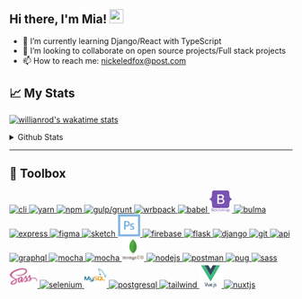 ## Hi there, I'm Mia! <img src="https://raw.githubusercontent.com/MartinHeinz/MartinHeinz/master/wave.gif" width="25px" height="25px">

<!-- ![](https://komarev.com/ghpvc/?username=nickeledfox&color=green) -->

<!-- - 🔭 I’m currently working on [Blog App](https://github.com/nickeledfox/mevn-blog) -->
- 🌱 I’m currently learning Django/React with TypeScript
- 👯 I’m looking to collaborate on open source projects/Full stack projects
- 📫 How to reach me: nickeledfox@post.com

 ## &#x1f4c8; My Stats
[![willianrod's wakatime stats](https://github-readme-stats.vercel.app/api/wakatime?username=nickeledfox&theme=tokyonight&layout=compact&langs_count=6)](https://github.com/anuraghazra/github-readme-stats)

<details>
 <br/>
  <summary>Github Stats</summary>
  <a href="https://github.com/anuraghazra/github-readme-stats">
  <img align="center" width="50%" src="https://github-readme-stats.vercel.app/api?username=nickeledfox&show_icons=true&theme=tokyonight"> 
</a>
<a href="https://github.com/anuraghazra/github-readme-stats">
  <img align="center" width="41.5%" src="https://github-readme-stats.vercel.app/api/top-langs/?username=nickeledfox&hide=html&layout=compact&theme=blueberry"> 
</a>
</details>

---
 ## 🧰 Toolbox
 
<p align="left"> 
 <!-- Terminal shell -->
 <a href="https://www.npmjs.com/" target="_blank" rel="noreferrer"> <img src="https://user-images.githubusercontent.com/81501711/161360971-04c858c9-767a-4894-b588-7b883e7d4307.png" alt="cli" width="40" height="40"/> </a>
<!-- Yarn  -->
 <a href="https://yarnpkg.com/" target="_blank" rel="noreferrer"> <img src="https://user-images.githubusercontent.com/81501711/152867506-33dd3e0c-4f7c-4a6d-9084-d37e4be3d7e4.png" alt="yarn" width="43" height="40"/> </a>
 <!-- NPM -->
 <a href="https://www.npmjs.com/" target="_blank" rel="noreferrer"> <img src="https://cdn.jsdelivr.net/gh/devicons/devicon/icons/npm/npm-original-wordmark.svg" alt="npm" width="40" height="40"/> </a>
 <!-- Gulp/Grunt -->
 <a href="https://gulpjs.com" target="_blank" rel="noreferrer"> <img src="https://user-images.githubusercontent.com/81501711/152888597-f58e02c3-8223-42e1-9b17-42a3e3a295a9.png" alt="gulp/grunt" height="53"/> </a>
<!-- Webpack -->
 <a href="https://webpack.js.org/" target="_blank" rel="noreferrer"> <img src="https://cdn.svgporn.com/logos/webpack.svg" alt="wrbpack" width="40" height="45"/> </a> 
 <!-- Babel -->
 <a href="https://babeljs.io/" target="_blank" rel="noreferrer"><img src="https://user-images.githubusercontent.com/81501711/152870559-8bc02ef6-3bf8-4fc1-a152-53dcaf5b8724.png" alt="babel" width="40" height="40"/> </a> 
<!-- Bootstrap -->
 <a href="https://getbootstrap.com" target="_blank" rel="noreferrer"> <img src="https://raw.githubusercontent.com/devicons/devicon/master/icons/bootstrap/bootstrap-plain-wordmark.svg" alt="bootstrap" width="40" height="40"/> </a> 
<!-- Bulma -->
 <a href="https://bulma.io/" target="_blank" rel="noreferrer"> <img src="https://raw.githubusercontent.com/gilbarbara/logos/804dc257b59e144eaca5bc6ffd16949752c6f789/logos/bulma.svg" alt="bulma" width="40" height="40"/> </a>
<!-- Express -->
 <a href="https://expressjs.com" target="_blank" rel="noreferrer"> <img src="https://camo.githubusercontent.com/4da8fbe32d03f3cd0c099af887ce14d1bff01c3325501bae56bc5ca9563548f9/68747470733a2f2f65787465726e616c2d636f6e74656e742e6475636b6475636b676f2e636f6d2f69752f3f753d6874747073253341253246253246766563746f7269666965642e636f6d253246696d61676573253246657870726573732d6a732d69636f6e2d32302e706e6726663d31266e6f66623d31" alt="express" width="40" height="40"/> </a> 
<!-- Figma -->
 <a href="https://www.figma.com/" target="_blank" rel="noreferrer"> <img src="https://www.vectorlogo.zone/logos/figma/figma-icon.svg" alt="figma" width="40" height="40"/> </a> 
 <!--  Sketch  -->
  <a href="https://www.sketch.com/" target="_blank" rel="noreferrer"> <img src="https://www.vectorlogo.zone/logos/sketchapp/sketchapp-icon.svg" alt="sketch" width="40" height="40"/> </a>
 <!-- Photoshop -->
 <a href="https://www.photoshop.com/en" target="_blank" rel="noreferrer"> <img src="https://raw.githubusercontent.com/devicons/devicon/master/icons/photoshop/photoshop-line.svg" alt="photoshop" width="40" height="40"/> </a> 
<!-- Firebase -->
 <a href="https://firebase.google.com/" target="_blank" rel="noreferrer"> <img src="https://www.vectorlogo.zone/logos/firebase/firebase-icon.svg" alt="firebase" width="40" height="40"/> </a> 
<!--  Flask -->
 <a href="https://flask.palletsprojects.com/" target="_blank" rel="noreferrer"> <img src="https://user-images.githubusercontent.com/81501711/152876308-412339ca-0d43-4912-8f38-edb3a7c7eb8d.png" alt="flask" width="40" height="45"/> </a> 
  <!--  Django -->
 <a href="https://www.djangoproject.com/" target="_blank" rel="noreferrer"> <img src="https://user-images.githubusercontent.com/81501711/161361322-af66fa15-93b2-433d-869d-fad5ab4ca530.png" alt="django" width="40" height="40"/> </a> 
<!--  Git -->
 <a href="https://git-scm.com/" target="_blank" rel="noreferrer"> <img src="https://www.vectorlogo.zone/logos/git-scm/git-scm-icon.svg" alt="git" width="40" height="40"/> </a> 
 <!-- REST API -->
 <a href="https://www.ibm.com/cloud/learn/rest-apis" target="_blank" rel="noreferrer"> <img src="https://user-images.githubusercontent.com/81501711/161362020-f5157109-b909-4439-b2a4-862e72830c40.png" alt="api" width="45" height="40"/> </a>  
<!-- Graphql -->
 <a href="https://graphql.org" target="_blank" rel="noreferrer"> <img src="https://www.vectorlogo.zone/logos/graphql/graphql-icon.svg" alt="graphql" width="40" height="40"/> </a>  
 <!-- Chai -->
 <a href="https://www.chaijs.com/" target="_blank" rel="noreferrer"> <img src="https://camo.githubusercontent.com/7ecbd4531436e4f20c1dba52a4fd4ac367cfcc20a2f62cfe7a10f32da306afc6/687474703a2f2f636861696a732e636f6d2f696d672f636861692d6c6f676f2e706e67" alt="mocha" height="42"/> </a>
<!-- Mocha -->
 <a href="https://mochajs.org" target="_blank" rel="noreferrer"> <img src="https://www.vectorlogo.zone/logos/mochajs/mochajs-icon.svg" alt="mocha" height="42"/> </a> 
<!-- MongoDB -->
 <a href="https://www.mongodb.com/" target="_blank" rel="noreferrer"> <img src="https://raw.githubusercontent.com/devicons/devicon/master/icons/mongodb/mongodb-original-wordmark.svg" alt="mongodb" width="40" height="40"/> </a>
<!-- Node -->
 <a href="https://nodejs.org" target="_blank" rel="noreferrer"> <img src="https://user-images.githubusercontent.com/81501711/152867786-2622144e-99a6-45d5-9068-487548d554bd.png" alt="nodejs" width="43" height="40"/> </a> 
<!--  Postman  -->
  <a href="https://postman.com" target="_blank" rel="noreferrer"> <img src="https://www.vectorlogo.zone/logos/getpostman/getpostman-icon.svg" alt="postman" width="40" height="40"/> </a>
<!--  Pug  -->
  <a href="https://pugjs.org" target="_blank" rel="noreferrer"> <img src="https://cdn.worldvectorlogo.com/logos/pug.svg" alt="pug" width="40" height="45"/> </a> 
 <!-- Less -->
  <a href="https://sass-lang.com" target="_blank" rel="noreferrer"> <img src="https://user-images.githubusercontent.com/81501711/161894340-3b0aac07-5eb8-4f92-8b9b-5df03a7b7259.png" alt="sass" height="25"/> </a>
 <!-- SASS -->
  <a href="https://sass-lang.com" target="_blank" rel="noreferrer"> <img src="https://raw.githubusercontent.com/devicons/devicon/master/icons/sass/sass-original.svg" alt="sass" width="50" height="40"/> </a> 
<!--  Selenium  -->
  <a href="https://www.selenium.dev" target="_blank" rel="noreferrer"> <img src="https://raw.githubusercontent.com/detain/svg-logos/780f25886640cef088af994181646db2f6b1a3f8/svg/selenium-logo.svg" alt="selenium" width="40" height="40"/> </a> 
  <!--  Mysql  -->
  <a href="https://www.mysql.com/" target="_blank" rel="noreferrer"> <img src="https://raw.githubusercontent.com/devicons/devicon/master/icons/mysql/mysql-original-wordmark.svg" alt="mysql" width="40" height="45"/> </a> 
 <!-- Postgresql -->
 <a href="https://www.postgresql.org/" target="_blank" rel="noreferrer"> <img src="https://cdn.jsdelivr.net/gh/devicons/devicon/icons/postgresql/postgresql-plain-wordmark.svg" alt="postgresql" width="40" height="40"/>
<!-- Tailwind -->
  <a href="https://tailwindcss.com/" target="_blank" rel="noreferrer"> <img src="https://www.vectorlogo.zone/logos/tailwindcss/tailwindcss-icon.svg" alt="tailwind" width="40" height="40"/> </a> 
<!--  Vue  -->
  <a href="https://vuejs.org/" target="_blank" rel="noreferrer"> <img src="https://raw.githubusercontent.com/devicons/devicon/master/icons/vuejs/vuejs-original-wordmark.svg" alt="vuejs" width="40" height="40"/> </a> 
  <!-- Nuxt -->
<a href="https://nuxtjs.org/" target="_blank" rel="noreferrer"> <img src="https://www.vectorlogo.zone/logos/nuxtjs/nuxtjs-icon.svg" alt="nuxtjs" width="40" height="40"/> </a>

 </p>

 
<!--  ### Learning : -->
<!--  <img src = "https://img.shields.io/badge/Node.js-43853D?style=for-the-badge&logo=node.js&logoColor=white"> -->
<!--  <img src="https://img.shields.io/badge/Vue.js-35495E?style=for-the-badge&logo=vue.js&logoColor=4FC08D">  -->
<!--  <img src="https://img.shields.io/badge/TypeScript-007ACC?style=for-the-badge&logo=typescript&logoColor=white">  -->
 
<!-- --- -->
 
<!--  [![Top Langs](https://github-readme-stats.vercel.app/api/top-langs/?username=mia-7-7&exclude_repo=map-fetching&&layout=compact&theme=blueberry)](https://github.com/anuraghazra/github-readme-stats) -->
 
<!--  _NOTE: Top Languages does not indicate my skill level or anything like that, it's a GitHub metric of which languages have the most code on GitHub. It's a new feature of github-readme-stats._ -->
 

<!--  ### In love with :
<img src="https://img.shields.io/badge/Flask-000000?style=for-the-badge&logo=flask&logoColor=red"> <img src ="https://img.shields.io/badge/PostgreSQL-316192?style=for-the-badge&logo=postgresql&logoColor=white"> <img src="https://img.shields.io/badge/MongoDB-4EA94B?style=for-the-badge&logo=mongodb&logoColor=white"> <img src="https://img.shields.io/badge/Express.js-404D59?style=for-the-badge">
 <img src="https://img.shields.io/badge/Tailwind_CSS-38B2AC?style=for-the-badge&logo=tailwind-css&logoColor=white">
<img src = "https://img.shields.io/badge/Python-3776AB?style=for-the-badge&logo=python&logoColor=white" height="20px"> -->
 

 
<!-- ### Profile Trophy 🏆 /ᐠ｡ꞈ｡ᐟ\  -->
<!-- <img src="https://github-profile-trophy.vercel.app/?username=nickeledfox&rank=S,A,AA,AAA,B&theme=algolia"> -->


<!-- <img src="https://img.shields.io/badge/-ReactJs-61DAFB"> -->

<!--
**mia-7-7/mia-7-7** is a ✨ _special_ ✨ repository because its `README.md` (this file) appears on your GitHub profile.

Here are some ideas to get you started:

- 🔭 I’m currently working on ...
- 🌱 I’m currently learning ...
- 👯 I’m looking to collaborate on ...
- 🤔 I’m looking for help with ...
- 💬 Ask me about ...
- 📫 How to reach me: ...
- 😄 Pronouns: ...
- ⚡ Fun fact: ...
-->
